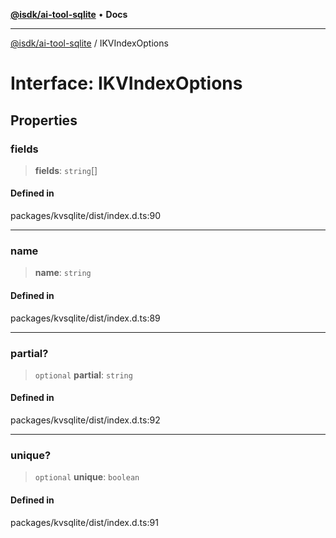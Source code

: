 [**@isdk/ai-tool-sqlite**](../README.md) • **Docs**

***

[@isdk/ai-tool-sqlite](../globals.md) / IKVIndexOptions

# Interface: IKVIndexOptions

## Properties

### fields

> **fields**: `string`[]

#### Defined in

packages/kvsqlite/dist/index.d.ts:90

***

### name

> **name**: `string`

#### Defined in

packages/kvsqlite/dist/index.d.ts:89

***

### partial?

> `optional` **partial**: `string`

#### Defined in

packages/kvsqlite/dist/index.d.ts:92

***

### unique?

> `optional` **unique**: `boolean`

#### Defined in

packages/kvsqlite/dist/index.d.ts:91
